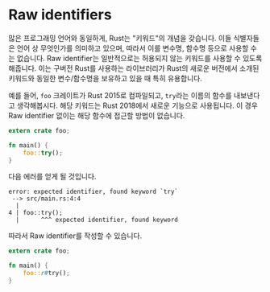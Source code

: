 # Raw identifiers

많은 프로그래밍 언어와 동일하게, Rust는 "키워드"의 개념을 갖습니다. 이들 식별자들은 언어 상 무엇인가를 의미하고 있으며, 따라서 이를 변수명, 함수명 등으로 사용할 수는 없습니다. Raw identifier는 일반적으로는 허용되지 않는 키워드를 사용할 수 있도록 해줍니다. 이는 구버전 Rust를 사용하는 라이브러리가 Rust의 새로운 버전에서 소개된 키워드와 동일한 변수/함수명을 보유하고 있을 때 특히 유용합니다.

예를 들어, `foo` 크레이트가 Rust 2015로 컴파일되고, `try`라는 이름의 함수를 내보낸다고 생각해봅시다. 해당 키워드는 Rust 2018에서 새로운 기능으로 사용됩니다. 이 경우 Raw identifier 없이는 해당 함수에 접근할 방법이 없습니다.

```rs
extern crate foo;

fn main() {
    foo::try();
}
```

다음 에러를 얻게 될 것입니다.

```
error: expected identifier, found keyword `try`
 --> src/main.rs:4:4
  |
4 | foo::try();
  |      ^^^ expected identifier, found keyword
```

따라서 Raw identifier를 작성할 수 있습니다.

```rs
extern crate foo;

fn main() {
    foo::r#try();
}

```